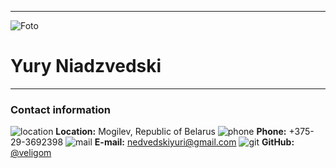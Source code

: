***
![Foto](https://scontent-waw1-1.xx.fbcdn.net/v/t39.30808-6/318791443_3001577629987396_7111670642369409944_n.jpg?_nc_cat=105&ccb=1-7&_nc_sid=0d5531&_nc_ohc=icOr3QeTR2wAX9Mg_Er&_nc_ht=scontent-waw1-1.xx&oh=00_AfC_vdlrUIyxjDWVzfGkB7dYFop1LwmLEd-MK-_mBtLPQQ&oe=6397D375)
# Yury Niadzvedski
***
### Contact information
![location](https://img.icons8.com/ios-filled/20/null/visit.png) **Location:** Mogilev, Republic of Belarus
![phone](https://img.icons8.com/ios-filled/20/null/apple-phone.png) **Phone:** +375-29-3692398
![mail](https://img.icons8.com/ios-filled/20/null/apple-mail.png) **E-mail:** nedvedskiyuri@gmail.com
![git](https://img.icons8.com/fluency/20/null/github.png) **GitHub:** [@veligom](https://github.com/veligom)